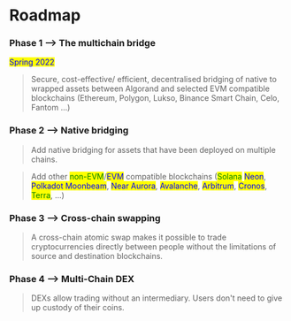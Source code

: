 # Roadmap

### **Phase 1 --> The multichain bridge**

<mark style="color:blue;">Spring 2022</mark>

> Secure, cost-effective/ efficient, decentralised bridging of native to wrapped assets between Algorand and selected EVM compatible blockchains (Ethereum, Polygon, Lukso, Binance Smart Chain, Celo, Fantom ...)

### **Phase 2 --> Native bridging**

> Add native bridging for assets that have been deployed on multiple chains.

> Add other <mark style="color:green;">non-EVM</mark>/<mark style="color:blue;">EVM</mark> compatible blockchains (<mark style="color:green;">Solana</mark> <mark style="color:blue;">Neon</mark>, <mark style="color:blue;">Polkadot Moonbeam</mark>, <mark style="color:blue;">Near Aurora</mark>, <mark style="color:blue;">Avalanche</mark>, <mark style="color:blue;">Arbitrum</mark>, <mark style="color:blue;">Cronos</mark>, <mark style="color:green;">Terra</mark>, ...)

### **Phase 3 --> Cross-chain swapping**

> A cross-chain atomic swap makes it possible to trade cryptocurrencies directly between people without the limitations of source and destination blockchains.

### **Phase 4 --> Multi-Chain DEX**

> DEXs allow trading without an intermediary. Users don't need to give up custody of their coins.
